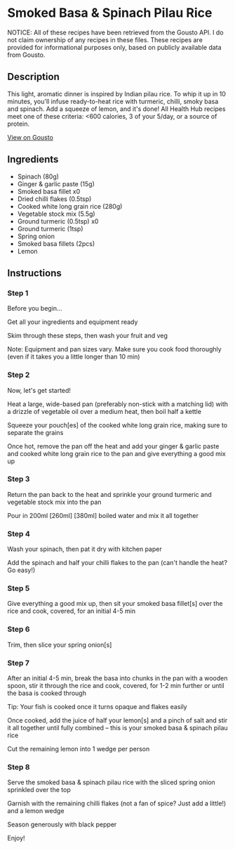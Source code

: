 # Smoked Basa & Spinach Pilau Rice

NOTICE: All of these recipes have been retrieved from the Gousto API. I do not claim ownership of any recipes in these files. These recipes are provided for informational purposes only, based on publicly available data from Gousto.

## Description

This light, aromatic dinner is inspired by Indian pilau rice. To whip it up in 10 minutes, you'll infuse ready-to-heat rice with turmeric, chilli, smoky basa and spinach. Add a squeeze of lemon, and it's done! All Health Hub recipes meet one of these criteria: <600 calories, 3 of your 5/day, or a source of protein.

[View on Gousto](https://www.gousto.co.uk/recipes/cookbook/smoked-fish-spinach-pilau-rice)

## Ingredients

- Spinach (80g)
- Ginger & garlic paste (15g)
- Smoked basa fillet x0
- Dried chilli flakes (0.5tsp)
- Cooked white long grain rice (280g)
- Vegetable stock mix (5.5g)
- Ground turmeric (0.5tsp) x0
- Ground turmeric (1tsp)
- Spring onion
- Smoked basa fillets (2pcs)
- Lemon

## Instructions


### Step 1

Before you begin...

Get all your ingredients and equipment ready

Skim through these steps, then wash your fruit and veg

Note: Equipment and pan sizes vary. Make sure you cook food thoroughly (even if it takes you a little longer than 10 min)


### Step 2

Now, let's get started!

Heat a large, wide-based pan (preferably non-stick with a matching lid) with a drizzle of vegetable oil over a medium heat, then boil half a kettle

Squeeze your pouch[es] of the cooked white long grain rice, making sure to separate the grains

Once hot, remove the pan off the heat and add your ginger & garlic paste and cooked white long grain rice to the pan and give everything a good mix up


### Step 3

Return the pan back to the heat and sprinkle your ground turmeric and vegetable stock mix into the pan

Pour in 200ml <span class="text-purple">[260ml]</span> <span class="text-danger">[380ml]</span> boiled water and mix it all together


### Step 4

Wash your spinach, then pat it dry with kitchen paper

Add the spinach and half your chilli flakes to the pan (can't handle the heat? Go easy!)


### Step 5

Give everything a good mix up, then sit your smoked basa fillet[s] over the rice and cook, covered, for an initial 4-5 min


### Step 6

Trim, then slice your spring onion[s]


### Step 7

After an initial 4-5 min, break the basa into chunks in the pan with a wooden spoon, stir it through the rice and cook, covered, for 1-2 min further or until the basa is cooked through

Tip: Your fish is cooked once it turns opaque and flakes easily

Once cooked, add the juice of half your lemon[s] and a pinch of salt and stir it all together until fully combined – this is your smoked basa & spinach pilau rice

Cut the remaining lemon into 1 wedge per person

### Step 8

Serve the smoked basa & spinach pilau rice with the sliced spring onion sprinkled over the top

Garnish with the remaining chilli flakes (not a fan of spice? Just add a little!) and a lemon wedge

Season generously with black pepper

Enjoy!


